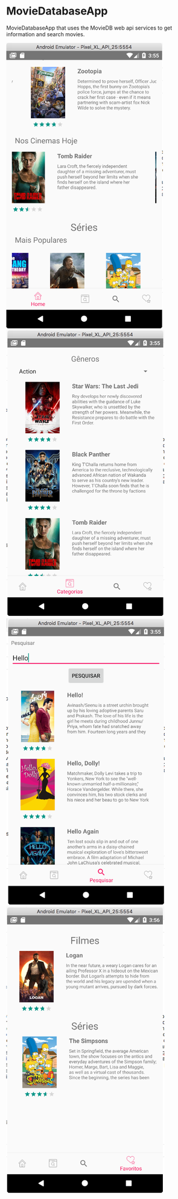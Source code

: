 # MovieDatabaseApp
MovieDatabaseApp that uses the MovieDB web api services to get information and search movies.

![Preview](https://github.com/bitsbr/MovieDatabaseApp/blob/master/image01.png)
![Preview](https://github.com/bitsbr/MovieDatabaseApp/blob/master/image02.png)
![Preview](https://github.com/bitsbr/MovieDatabaseApp/blob/master/image03.png)
![Preview](https://github.com/bitsbr/MovieDatabaseApp/blob/master/image04.png)

